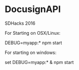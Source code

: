# DocusignAPI
SDHacks 2016

For Starting on OSX/Linux:

DEBUG=myapp:* npm start

For starting on windows:

set DEBUG=myapp:* & npm start
